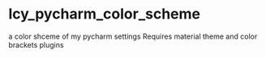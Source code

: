 # lcy_pycharm_color_scheme
a color shceme of my pycharm settings
Requires material theme and color brackets plugins
